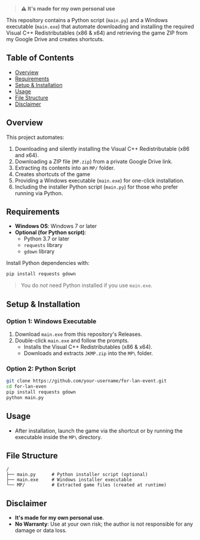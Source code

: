 
> **⚠️ It's made for my own personal use**  

This repository contains a Python script (`main.py`) and a Windows executable (`main.exe`) that automate downloading and installing the required Visual C++ Redistributables (x86 & x64) and retrieving the game ZIP from my Google Drive and creates shortcuts.

## Table of Contents

- [Overview](#overview)  
- [Requirements](#requirements)  
- [Setup & Installation](#setup--installation)  
- [Usage](#usage)  
- [File Structure](#file-structure)  
- [Disclaimer](#disclaimer)  

## Overview

This project automates:  
1. Downloading and silently installing the Visual C++ Redistributable (x86 and x64).  
2. Downloading a ZIP file (`MP.zip`) from a private Google Drive link.  
3. Extracting its contents into an `MP/` folder.
4. Creates shortcuts of the game  
5. Providing a Windows executable (`main.exe`) for one-click installation.  
6. Including the installer Python script (`main.py`) for those who prefer running via Python.

## Requirements

- **Windows OS**: Windows 7 or later  
- **Optional (for Python script)**:  
  - Python 3.7 or later  
  - `requests` library  
  - `gdown` library  

Install Python dependencies with:  
```bash
pip install requests gdown
```
> You do *not* need Python installed if you use `main.exe`.

## Setup & Installation

### Option 1: Windows Executable

1. Download `main.exe` from this repository's Releases.  
2. Double-click `main.exe` and follow the prompts.  
   - Installs the Visual C++ Redistributables (x86 & x64).  
   - Downloads and extracts `JKMP.zip` into the `MP\` folder.  

### Option 2: Python Script

```bash
git clone https://github.com/your-username/for-lan-event.git
cd for-lan-even
pip install requests gdown
python main.py
```

## Usage

- After installation, launch the game via the shortcut or by running the executable inside the `MP\` directory.

## File Structure

```
/
├── main.py      # Python installer script (optional)
├── main.exe     # Windows installer executable
└── MP/          # Extracted game files (created at runtime)
```

## Disclaimer

- **It's made for my own personal use**.  
- **No Warranty**: Use at your own risk; the author is not responsible for any damage or data loss.

